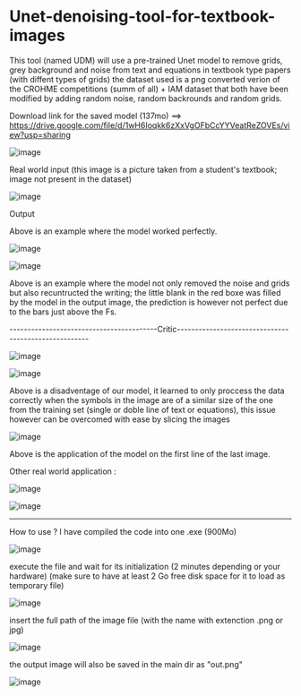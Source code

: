 # Unet-denoising-tool-for-textbook-images
This tool (named UDM) will use a pre-trained Unet model to remove grids, grey background and noise from text and equations in textbook type papers (with diffent types of grids)
the dataset used is a png converted verion of the CROHME competitions (summ of all) + IAM dataset that both have been modified by adding random noise, random backrounds and random grids.


Download link for the saved model (137mo) ==> https://drive.google.com/file/d/1wH6Ioqkk6zXxVgOFbCcYYVeatReZOVEs/view?usp=sharing




![image](https://user-images.githubusercontent.com/97101162/191034246-077eae24-c636-4745-9602-7255ae1301d4.png)

Real world input (this image is a picture taken from a student's textbook; image not present in the dataset)

![image](https://user-images.githubusercontent.com/97101162/191034550-a189268a-20e1-45a4-8bce-9b94649d2306.png)

Output


Above is an example where the model worked perfectly.



![image](https://user-images.githubusercontent.com/97101162/191035633-0fad00fe-c999-4226-addc-06bf3fdb91d8.png)

![image](https://user-images.githubusercontent.com/97101162/191035677-32b13257-1ea9-4754-bb7d-d0495c7a9007.png)

Above is an example where the model not only removed the noise and grids but also recuntructed the writing; the little blank in the red boxe was filled by the model in the output image, the prediction is however not perfect due to the bars just above the Fs.

-----------------------------------------Critic-----------------------------------------------------

![image](https://user-images.githubusercontent.com/97101162/191036610-4ce09dd6-1c50-4df8-8db8-6f2bbebec96a.png)

![image](https://user-images.githubusercontent.com/97101162/191036627-e943337e-f824-496c-b1f4-a65912ac2d1f.png)

Above is a disadventage of our model, it learned to only proccess the data correctly when the symbols in the image are of a similar size of the one from the training set (single or doble line of text or equations), this issue however can be overcomed with ease by slicing the images


![image](https://user-images.githubusercontent.com/97101162/191037546-aca68e53-5885-49ed-b963-c0259e821bf4.png)

Above is the application of the model on the first line of the last image.




Other real world application :

![image](https://user-images.githubusercontent.com/97101162/191038155-25edd039-fbdf-41dc-91cc-37616c11ca76.png)

![image](https://user-images.githubusercontent.com/97101162/191038182-b9eb92f2-a3f4-4b42-8f2f-d94568049d18.png)





--------------------------------------------------------------------------------------------------------------------



How to use ?
I have compiled the code into one .exe (900Mo)

![image](https://user-images.githubusercontent.com/97101162/199512480-790e9aa5-3f86-446d-9bd2-6795537c8893.png)

execute the file and wait for its initialization (2 minutes depending or your hardware) (make sure to have
at least 2 Go free disk space for it to load as temporary file)

![image](https://user-images.githubusercontent.com/97101162/199513299-fa451721-78e4-4ebc-8064-86b67a422c74.png)

insert the full path of the image file (with the name with extenction .png or jpg)

![image](https://user-images.githubusercontent.com/97101162/199514204-0d4e1a0f-6f04-4538-8da1-9ab95c172515.png)

the output image will also be saved in the main dir as "out.png"

![image](https://user-images.githubusercontent.com/97101162/199514563-463547a0-5c28-4fed-9ec0-ade2b8cd12a1.png)





